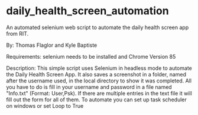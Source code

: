 # daily_health_screen_automation
An automated selenium web script to automate the daily health screen app from RIT.


By: Thomas Flaglor and Kyle Baptiste

Requirements: selenium needs to be installed and Chrome Version 85

Description: This simple script uses Selenium in headless mode to automate the Daily Health Screen App.
It also saves a screenshot in a folder, named after the username used, in the local directory to show it was completed.
All you have to do is fill in your username and password in a file named "Info.txt" (Format: User,Psk).
If there are multiple entries in the text file it will fill out the form for all of them.
To automate you can set up task scheduler on windows or set Loop to True
